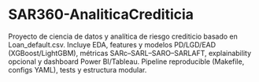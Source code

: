 # SAR360-AnaliticaCrediticia
Proyecto de ciencia de datos y analítica de riesgo crediticio basado en Loan_default.csv. Incluye EDA, features y modelos PD/LGD/EAD (XGBoost/LightGBM), métricas SARc–SARL–SARO–SARLAFT, explainability opcional y dashboard Power BI/Tableau. Pipeline reproducible (Makefile, configs YAML), tests y estructura modular.
